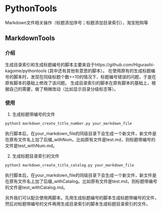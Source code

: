 # PythonTools
Markdown文件相关操作（标题添加序号；标题添加目录索引），淘宝抢购等


## MarkdownTools

### 介绍

生成目录索引和生成标题编号的脚本主要来自于https://github.com/Higurashi-kagome/pythontools (其中还有其他有意思的脚本）。
在使用原有的生成标题编号的脚本时，发现在同级标题个数>=10的情况下，标题编号错误的问题，于是在原有脚本的基础上修改了该问题。
生成目录索引的脚本在原有脚本的基础上，根据自己的需要，做了稍微改动（比如显示目录分级标志等）。

### 使用

1. 生成标题带编号的文件

```python
python3 markdown_create_title_number.py your_markdown_file
```

执行脚本后，在your_markdown_file的同级目录下会生成一个新文件，新文件是在原有文件名上加了后缀_withNum。比如原有文件是test.md，则标题带编号的文件是test_withNum.md。

2. 生成标题目录索引的文件

```python
python3 markdown_create_title_catalog.py your_markdown_file
```

执行脚本后，在your_markdown_file的同级目录下会生成一个新文件，新文件是在原有文件名上加了后缀_withCatalog。比如原有文件是test.md，则标题带编号的文件是test_withCatalog.md。


另外我们可以配合使用两脚本。先用生成标题编号的脚本生成标题带编号的文件，然后对标题带编号的文件再用生成目录索引的脚本生成标题目录索引的文件。
